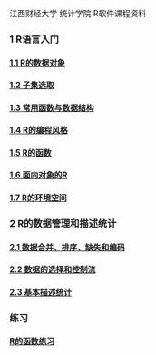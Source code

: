 江西财经大学 统计学院 R软件课程资料

### 1 R语言入门  

#### [1.1 R的数据对象](https://github.com/cacolola/Rlectures/blob/master/R_datastru_1.Rmd)
#### [1.2 子集选取](https://github.com/cacolola/Rlectures/blob/master/R_datastru_2.Rmd)
#### [1.3 常用函数与数据结构](https://github.com/cacolola/Rlectures/blob/master/R_basicfun.Rmd)
#### [1.4 R的编程风格](https://github.com/cacolola/Rlectures/blob/master/R_style.Rmd)
#### [1.5 R的函数](https://github.com/cacolola/Rlectures/blob/master/R_function.Rmd)
#### [1.6 面向对象的R](https://github.com/cacolola/Rlectures/blob/master/R_OO.Rmd)
#### [1.7 R的环境空间](https://github.com/cacolola/Rlectures/blob/master/R_env.Rmd)

### 2 R的数据管理和描述统计

#### [2.1 数据合并、排序、缺失和编码](https://github.com/cacolola/Rlectures/blob/master/R_datamana_1.Rmd)
#### [2.2 数据的选择和控制流](https://github.com/cacolola/Rlectures/blob/master/R_datamana_2.Rmd)
#### [2.3 基本描述统计](https://github.com/cacolola/Rlectures/blob/master/R_descri.Rmd)


### 练习
#### [R的函数练习](https://github.com/cacolola/Rlectures/blob/master/R_fun_exer.Rmd)
